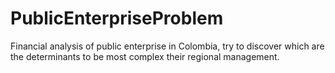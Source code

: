 # PublicEnterpriseProblem
Financial analysis of public enterprise in Colombia, try to discover which are the determinants to be most complex their regional management.
